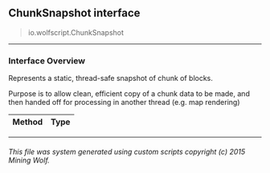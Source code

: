 ## ChunkSnapshot __interface__

>io.wolfscript.ChunkSnapshot

---

### Interface Overview

Represents a static, thread-safe snapshot of chunk of blocks. <p> Purpose is to allow clean, efficient copy of a chunk data to be made, and then handed off for processing in another thread (e.g. map rendering)

Method | Type   
--- | :--- 



---



###### This file was system generated using custom scripts copyright (c) 2015 Mining Wolf.
	

